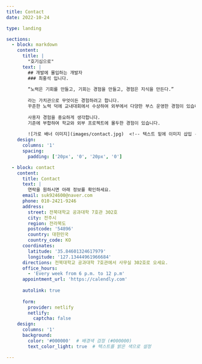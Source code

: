 ```yaml
---
title: Contact
date: 2022-10-24

type: landing

sections:
  - block: markdown
    content:
      title: |
        "호기심으로"
      text: |
        ## 개발에 몰입하는 개발자  
        ### 최홍석 입니다.
        
        “노력은 기회를 만들고, 기회는 경험을 만들고, 경험은 지식을 만든다.”  
        
        라는 가치관으로 무엇이든 경험하려고 합니다.  
        꾸준한 노력 덕에 교내대회에서 수상하여 외부에서 다양한 부스 운영한 경험이 있습니다.  
        
        사용자 경험을 중요하게 생각합니다.  
        기준에 부합하여 학교와 외부 프로젝트에 몰두한 경험이 있습니다.
        
        ![가로 배너 이미지](images/contact.jpg)  <!-- 텍스트 밑에 이미지 삽입 -->
    design:
      columns: '1'
      spacing:
        padding: ['20px', '0', '20px', '0']

  - block: contact
    content:
      title: Contact
      text: |
        연락을 원하시면 아래 정보를 확인하세요.
      email: suk924600@naver.com
      phone: 010-2421-9246
      address:
        street: 전북대학교 공과대학 7호관 302호
        city: 전주시
        region: 전라북도
        postcode: '54896'
        country: 대한민국
        country_code: KO
      coordinates:
        latitude: '35.84601324617979'
        longitude: '127.13444961966684'
      directions: 전북대학교 공과대학 7호관에서 사무실 302호로 오세요.
      office_hours:
        - 'Every week from 6 p.m. to 12 p.m'
      appointment_url: 'https://calendly.com'
    
      autolink: true
    
      form:
        provider: netlify
        netlify:
          captcha: false
    design:
      columns: '1'
      background:
        color: '#000000'  # 배경색 검정 (#000000)
        text_color_light: true  # 텍스트를 밝은 색으로 설정

---
```

